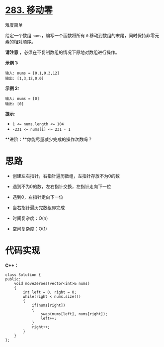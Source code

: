 # [283. 移动零](https://leetcode.cn/problems/move-zeroes/)

难度简单



给定一个数组 `nums`，编写一个函数将所有 `0` 移动到数组的末尾，同时保持非零元素的相对顺序。

**请注意** ，必须在不复制数组的情况下原地对数组进行操作。

 

**示例 1:**

```
输入: nums = [0,1,0,3,12]
输出: [1,3,12,0,0]
```

**示例 2:**

```
输入: nums = [0]
输出: [0]
```

 

**提示**:

- `1 <= nums.length <= 104`
- `-231 <= nums[i] <= 231 - 1`

 

**进阶：**你能尽量减少完成的操作次数吗？



# 思路

- 创建左右指针，右指针遍历数组，左指针存放不为0的数
- 遇到不为0的数，左右指针交换，左指针走向下一位
- 遇到0，右指针走向下一位
- 当右指针遍历完数组即完成

- 时间复杂度：O(n)
- 空间复杂度：O(1)



# 代码实现

**C++：**

```
class Solution {
public:
    void moveZeroes(vector<int>& nums) 
    {
        int left = 0, right = 0;
        while(right < nums.size())
        {
            if(nums[right])
            {
                swap(nums[left], nums[right]);
                left++;
            }
            right++;
        }
    }
};
```
